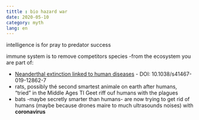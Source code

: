 ```yaml
---
tittle : bio hazard war 
date: 2020-05-10
category: myth
lang: en
---
```




intelligence is for pray to predator success

immune system is to remove competitors species -from the ecosystem you are part of:

* [Neanderthal extinction linked to human diseases](https://www.sciencedaily.com/releases/2019/11/191107160610.htm) - DOI: 10.1038/s41467-019-12862-7
* rats, possibly thé second smartest animale on earth after humans, “tried” in the Middle Ages TI Geet riff ouf humans with the plagues
* bats -maybe secretly smarter than humans- are now trying to get rid of humans (maybe because drones maire to much ultrasounds noises) with **coronavirus**

